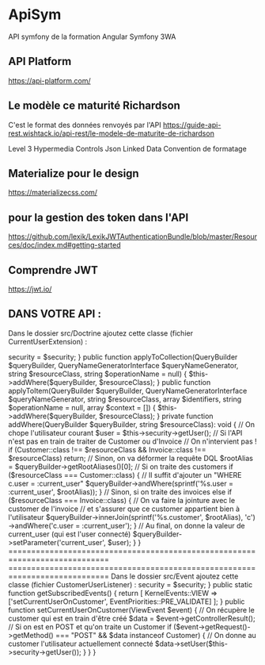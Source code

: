 # ApiSym

API symfony de la formation Angular Symfony 3WA

## API Platform

https://api-platform.com/

## Le modèle ce maturité Richardson

C'est le format des données renvoyés par l'API
https://guide-api-rest.wishtack.io/api-rest/le-modele-de-maturite-de-richardson

Level 3 Hypermedia Controls
Json Linked Data
Convention de formatage

## Materialize pour le design

https://materializecss.com/

## pour la gestion des token dans l'API

https://github.com/lexik/LexikJWTAuthenticationBundle/blob/master/Resources/doc/index.md#getting-started

## Comprendre JWT

https://jwt.io/

## DANS VOTRE API :

Dans le dossier src/Doctrine ajoutez cette classe (fichier CurrentUserExtension) :

<?php

namespace App\Doctrine;

use ApiPlatform\Core\Bridge\Doctrine\Orm\Extension\QueryCollectionExtensionInterface;
use ApiPlatform\Core\Bridge\Doctrine\Orm\Extension\QueryItemExtensionInterface;
use ApiPlatform\Core\Bridge\Doctrine\Orm\Util\QueryNameGeneratorInterface;
use App\Entity\Customer;
use App\Entity\Invoice;
use Doctrine\ORM\QueryBuilder;
use Symfony\Component\Security\Core\Security;

final class CurrentUserExtension implements QueryCollectionExtensionInterface, QueryItemExtensionInterface
{
    private $security;

    public function __construct(Security $security)
    {
        $this->security = $security;
    }

    public function applyToCollection(QueryBuilder $queryBuilder, QueryNameGeneratorInterface $queryNameGenerator, string $resourceClass, string $operationName = null)
    {
        $this->addWhere($queryBuilder, $resourceClass);
    }

    public function applyToItem(QueryBuilder $queryBuilder, QueryNameGeneratorInterface $queryNameGenerator, string $resourceClass, array $identifiers, string $operationName = null, array $context = [])
    {
        $this->addWhere($queryBuilder, $resourceClass);
    }

    private function addWhere(QueryBuilder $queryBuilder, string $resourceClass): void
    {
        // On chope l'utilisateur courant
        $user = $this->security->getUser();

        // Si l'API n'est pas en train de traiter de Customer ou d'Invoice
        // On n'intervient pas !
        if (Customer::class !== $resourceClass && Invoice::class !== $resourceClass)
            return;


        // Sinon, on va déformer la requête DQL
        $rootAlias = $queryBuilder->getRootAliases()[0];
        // Si on traite des customers
        if ($resourceClass === Customer::class) {
            // Il suffit d'ajouter un "WHERE c.user = :current_user"
            $queryBuilder->andWhere(sprintf('%s.user = :current_user', $rootAlias));
        }
        // Sinon, si on traite des invoices
        else if ($resourceClass === Invoice::class) {
            // On va faire la jointure avec le customer de l'invoice
            // et s'assurer que ce customer appartient bien à l'utilisateur
            $queryBuilder->innerJoin(sprintf('%s.customer', $rootAlias), 'c')
                ->andWhere('c.user = :current_user');
        }

        // Au final, on donne la valeur de current_user (qui est l'user connecté)
        $queryBuilder->setParameter('current_user', $user);
    }
}

============================================================================
============================================================================

Dans le dossier src/Event ajoutez cette classe (fichier CustomerUserListener) :

<?php

namespace App\Event;

use ApiPlatform\Core\EventListener\EventPriorities;
use App\Entity\Customer;
use Symfony\Component\EventDispatcher\EventSubscriberInterface;
use Symfony\Component\HttpKernel\Event\ViewEvent;
use Symfony\Component\HttpKernel\KernelEvents;
use Symfony\Component\Security\Core\Security;

class CustomerUserListener implements EventSubscriberInterface
{
    protected $security;

    public function __construct(Security $security)
    {
        $this->security = $security;
    }

    public static function getSubscribedEvents()
    {
        return [
            KernelEvents::VIEW => ['setCurrentUserOnCustomer', EventPriorities::PRE_VALIDATE]
        ];
    }

    public function setCurrentUserOnCustomer(ViewEvent $event)
    {
        // On récupère le customer qui est en train d'être créé
        $data = $event->getControllerResult();

        // Si on est en POST et qu'on traite un Customer
        if ($event->getRequest()->getMethod() === "POST" && $data instanceof Customer) {
            // On donne au customer l'utilisateur actuellement connecté
            $data->setUser($this->security->getUser());
        }
    }
}
